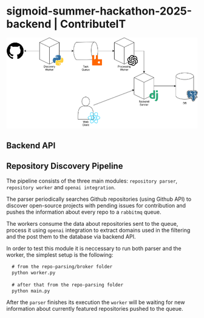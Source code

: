 # sigmoid-summer-hackathon-2025-backend | ContributeIT

![Architecture](./architecture.png)

## Backend API

## Repository Discovery Pipeline

The pipeline consists of the three main modules: `repository parser`, `repository worker` and `openai integration`. 

The parser periodically searches Github repositories (using Github API) to discover open-source projects with pending issues for contribution and pushes the information about every repo to a `rabbitmq` queue.
 
The workers consume the data about repositories sent to the queue, process it using `openai` integration to extract domains used in the filtering and the post them to the database via backend API. 

In order to test this module it is neccessary to run both parser and the worker, the simplest setup is the following:

```
  # from the repo-parsing/broker folder
  python worker.py

  # after that from the repo-parsing folder
  python main.py
```

After the `parser` finishes its execution the `worker` will be waiting for new information about currently featured repositories pushed to the queue.